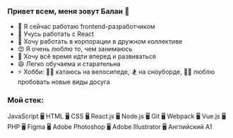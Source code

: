 ### Привет всем, меня зовут Балаи 👋

- 🔭 Я сейчас работаю frontend-разработчиком
- 🌱 Учусь работать с React
- 👯 Хочу работать в корпорации в дружном коллективе
- 😍 Я очень люблю то, чем занимаюсь
- 💃 Хочу всё время идти вперед и развиваться
- 😄 Легко обучаема и старательна
- ⚡ Хобби: 🚴‍♂️ катаюсь на велосипеде, 🏂 на сноуборде, 🤸‍♀️ люблю пробовать новые виды досуга

### Мой стек:

JavaScript  🖥  HTML  🖥  CSS  🖥  React.js  🖥  Node.js  🖥  Git  🖥  Webpack  🖥  Vue.js  🖥  PHP  🖥  Figma  🖥  Adobe Photoshop  🖥  Adobe Illustrator  🖥  Английский A1
